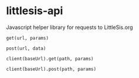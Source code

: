 # littlesis-api

Javascript helper library for requests to LittleSis.org

` get(url, params) `

` post(url, data) `

` client(baseUrl).get(path, params) `

` client(baseUrl).post(path, params) `
